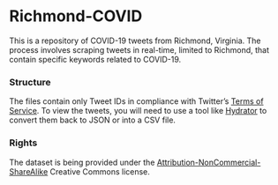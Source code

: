 # Richmond-COVID

This is a repository of COVID-19 tweets from Richmond, Virginia. The process involves scraping tweets in real-time, limited to Richmond, that contain specific keywords related to COVID-19. 

### Structure

The files contain only Tweet IDs in compliance with Twitter’s [Terms of Service](https://developer.twitter.com/en/developer-terms/agreement-and-policy). To view the tweets, you will need to use a tool like [Hydrator](https://github.com/DocNow/hydrator) to convert them back to JSON or into a CSV file. 

### Rights

The dataset is being provided under the [Attribution-NonCommercial-ShareAlike](https://creativecommons.org/licenses/by-nc-sa/4.0/) Creative Commons license. 

